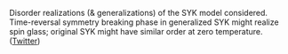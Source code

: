 
Disorder realizations (&amp; generalizations) of the SYK model considered. Time-reversal symmetry breaking phase in generalized SYK might realize spin glass; original SYK might have similar order at zero temperature. ([Twitter](https://twitter.com/JoshuahHeath/status/1267861699803127813))
